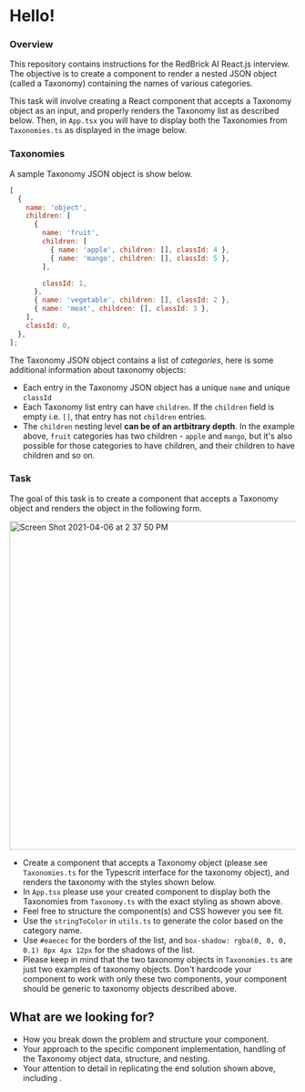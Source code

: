 # Hello!

### Overview

This repository contains instructions for the RedBrick AI React.js interview. The objective is to create a component to render a nested JSON object (called a Taxonomy) containing the names of various categories.

This task will involve creating a React component that accepts a Taxonomy object as an input, and properly renders the Taxonomy list as described below. Then, in `App.tsx` you will have to display both the Taxonomies from `Taxonomies.ts` as displayed in the image below.

### Taxonomies

A sample Taxonomy JSON object is show below.

```js
[
  {
    name: 'object',
    children: [
      {
        name: 'fruit',
        children: [
          { name: 'apple', children: [], classId: 4 },
          { name: 'mango', children: [], classId: 5 },
        ],

        classId: 1,
      },
      { name: 'vegetable', children: [], classId: 2 },
      { name: 'meat', children: [], classId: 3 },
    ],
    classId: 0,
  },
];
```

The Taxonomy JSON object contains a list of _categories_, here is some additional information about taxonomy objects:

- Each entry in the Taxonomy JSON object has a unique `name` and unique `classId`
- Each Taxonomy list entry can have `children`. If the `children` field is empty i.e. `[]`, that entry has not `children` entries.
- The `children` nesting level **can be of an artbitrary depth**. In the example above, `fruit` categories has two children - `apple` and `mango`, but it's also possible for those categories to have children, and their children to have children and so on.

### Task

The goal of this task is to create a component that accepts a Taxonomy object and renders the object in the following form.

<img width="577" alt="Screen Shot 2021-04-06 at 2 37 50 PM" src="https://user-images.githubusercontent.com/39279017/114272663-a872ba00-9a34-11eb-8dd4-cd3d873720db.png">

- Create a component that accepts a Taxonomy object (please see `Taxonomies.ts` for the Typescrit interface for the taxonomy object), and renders the taxonomy with the styles shown below.
- In `App.tsx` please use your created component to display both the Taxonomies from `Taxonomy.ts` with the exact styling as shown above.
- Feel free to structure the component(s) and CSS however you see fit.
- Use the `stringToColor` in `utils.ts` to generate the color based on the category name.
- Use `#eaecec` for the borders of the list, and `box-shadow: rgba(0, 0, 0, 0.1) 0px 4px 12px` for the shadows of the list.
- Please keep in mind that the two taxonomy objects in `Taxonomies.ts` are just two examples of taxonomy objects. Don't hardcode your component to work with only these two components, your component should be generic to taxonomy objects described above.

## What are we looking for?

- How you break down the problem and structure your component.
- Your approach to the specific component implementation, handling of the Taxonomy object data, structure, and nesting.
- Your attention to detail in replicating the end solution shown above, including .
